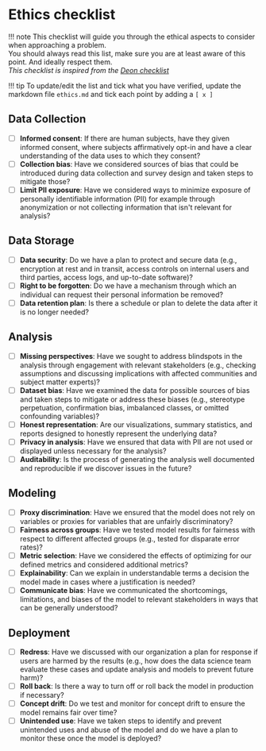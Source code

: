 # Ethics checklist

!!! note
    This checklist will guide you through the ethical aspects to consider when approaching a problem.<br>
    You should always read this list, make sure you are at least aware of this point. And ideally respect them.<br>
    *This checklist is inspired from the [Deon checklist](https://deon.drivendata.org/)*

!!! tip
    To update/edit the list and tick what you have verified, update the markdown file ``ethics.md`` and tick each point by adding a ``[ x ]``  


## Data Collection
 - [ ] **Informed consent**: If there are human subjects, have they given informed consent, where subjects affirmatively opt-in and have a clear understanding of the data uses to which they consent?
 - [ ] **Collection bias**: Have we considered sources of bias that could be introduced during data collection and survey design and taken steps to mitigate those?
 - [ ] **Limit PII exposure**: Have we considered ways to minimize exposure of personally identifiable information (PII) for example through anonymization or not collecting information that isn't relevant for analysis?

## Data Storage
- [ ] **Data security**: Do we have a plan to protect and secure data (e.g., encryption at rest and in transit, access controls on internal users and third parties, access logs, and up-to-date software)?
- [ ] **Right to be forgotten**: Do we have a mechanism through which an individual can request their personal information be removed?
- [ ] **Data retention plan**: Is there a schedule or plan to delete the data after it is no longer needed?

## Analysis
- [ ] **Missing perspectives**: Have we sought to address blindspots in the analysis through engagement with relevant stakeholders (e.g., checking assumptions and discussing implications with affected communities and subject matter experts)?
- [ ] **Dataset bias**: Have we examined the data for possible sources of bias and taken steps to mitigate or address these biases (e.g., stereotype perpetuation, confirmation bias, imbalanced classes, or omitted confounding variables)?
- [ ] **Honest representation**: Are our visualizations, summary statistics, and reports designed to honestly represent the underlying data?
- [ ] **Privacy in analysis**: Have we ensured that data with PII are not used or displayed unless necessary for the analysis?
- [ ] **Auditability**: Is the process of generating the analysis well documented and reproducible if we discover issues in the future?
## Modeling
- [ ] **Proxy discrimination**: Have we ensured that the model does not rely on variables or proxies for variables that are unfairly discriminatory?
- [ ] **Fairness across groups**: Have we tested model results for fairness with respect to different affected groups (e.g., tested for disparate error rates)?
- [ ] **Metric selection**: Have we considered the effects of optimizing for our defined metrics and considered additional metrics?
- [ ] **Explainability**: Can we explain in understandable terms a decision the model made in cases where a justification is needed?
- [ ] **Communicate bias**: Have we communicated the shortcomings, limitations, and biases of the model to relevant stakeholders in ways that can be generally understood?
## Deployment
- [ ] **Redress**: Have we discussed with our organization a plan for response if users are harmed by the results (e.g., how does the data science team evaluate these cases and update analysis and models to prevent future harm)?
- [ ] **Roll back**: Is there a way to turn off or roll back the model in production if necessary?
- [ ] **Concept drift**: Do we test and monitor for concept drift to ensure the model remains fair over time?
- [ ] **Unintended use**: Have we taken steps to identify and prevent unintended uses and abuse of the model and do we have a plan to monitor these once the model is deployed?